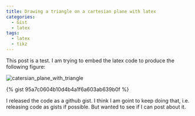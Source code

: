 ```yaml
---
title: Drawing a triangle on a cartesian plane with latex
categories:
  - Gist
  - latex
tags:
  - latex
  - tikz
---
```

This post is a test. I am trying to embed the latex code to produce the following figure:

![catersian_plane_with_triangle](https://i.imgur.com/aZ2bPU2.png)

{% gist 95a7c0604b10d4b4a1f6a603ab639b0f %}

I released the code as a github gist. I think I am goint to keep doing that, i.e. releasing code as gists if possible. But wanted to see if I can post about it.
